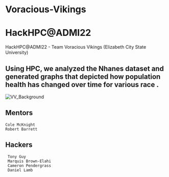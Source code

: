 # Voracious-Vikings 

# HackHPC@ADMI22


HackHPC@ADMI22 - Team Voracious Vikings (Elizabeth City State University)

## Using HPC, we analyzed the Nhanes dataset and generated graphs that depicted how population health has changed over time for various race .
![VV_Background](/https://github.com/dancarlam/Voracious-Vikings-ADMI22/blob/main/TeamPictures/VV_Background%202.png)


    
## Mentors
    Cole McKnight
    Robert Barrett
 
 ## Hackers 
     Tony Guy 
     Marquis Brown-Elahi
     Cameron Pendergrass
     Daniel Lamb
